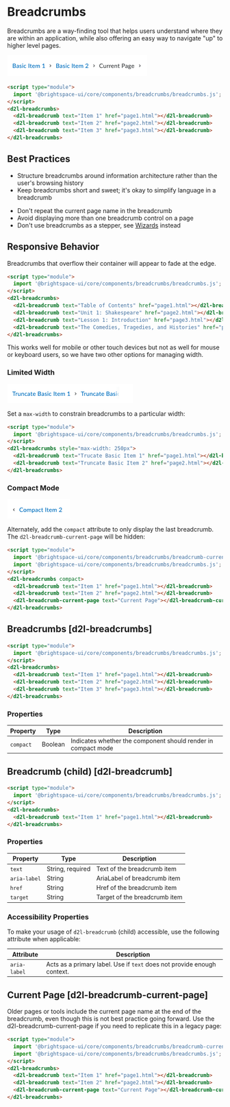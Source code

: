 # Breadcrumbs

Breadcrumbs are a way-finding tool that helps users understand where they are within an application, while also offering an easy way to navigate "up" to higher level pages.

<!-- docs: start hidden content -->
![screenshot of d2l-breadcrumbs component](./screenshots/basic.png)
<!-- docs: end hidden content -->

<!-- docs: demo display:block -->
```html
<script type="module">
  import '@brightspace-ui/core/components/breadcrumbs/breadcrumbs.js';
</script>
<d2l-breadcrumbs>
  <d2l-breadcrumb text="Item 1" href="page1.html"></d2l-breadcrumb>
  <d2l-breadcrumb text="Item 2" href="page2.html"></d2l-breadcrumb>
  <d2l-breadcrumb text="Item 3" href="page3.html"></d2l-breadcrumb>
</d2l-breadcrumbs>
```

## Best Practices
<!-- docs: start best practices -->
<!-- docs: start dos -->
* Structure breadcrumbs around information architecture rather than the user's browsing history
* Keep breadcrumbs short and sweet; it's okay to simplify language in a breadcrumb
<!-- docs: end dos -->

<!-- docs: start donts -->
* Don't repeat the current page name in the breadcrumb
* Avoid displaying more than one breadcrumb control on a page
* Don't use breadcrumbs as a stepper, see [Wizards](https://github.com/BrightspaceUILabs/wizard) instead
<!-- docs: end donts -->
<!-- docs: end best practices -->

## Responsive Behavior

Breadcrumbs that overflow their container will appear to fade at the edge.

<!-- docs: demo display:block -->
```html
<script type="module">
  import '@brightspace-ui/core/components/breadcrumbs/breadcrumbs.js';
</script>
<d2l-breadcrumbs>
  <d2l-breadcrumb text="Table of Contents" href="page1.html"></d2l-breadcrumb>
  <d2l-breadcrumb text="Unit 1: Shakespeare" href="page2.html"></d2l-breadcrumb>
  <d2l-breadcrumb text="Lesson 1: Introduction" href="page3.html"></d2l-breadcrumb>
  <d2l-breadcrumb text="The Comedies, Tragedies, and Histories" href="page4.html"></d2l-breadcrumb>
</d2l-breadcrumbs>
```

This works well for mobile or other touch devices but not as well for mouse or keyboard users, so we have two other options for managing width.

### Limited Width

<!-- docs: start hidden content -->
![screenshot of d2l-breadcrumbs component limited width](./screenshots/limited-width.png)
<!-- docs: end hidden content -->

Set a `max-width` to constrain breadcrumbs to a particular width:

<!-- docs: demo code display:block -->
```html
<script type="module">
  import '@brightspace-ui/core/components/breadcrumbs/breadcrumbs.js';
</script>
<d2l-breadcrumbs style="max-width: 250px">
  <d2l-breadcrumb text="Trucate Basic Item 1" href="page1.html"></d2l-breadcrumb>
  <d2l-breadcrumb text="Truncate Basic Item 2" href="page2.html"></d2l-breadcrumb>
</d2l-breadcrumbs>
```

### Compact Mode

<!-- docs: start hidden content -->
![screenshot of d2l-breadcrumbs component in compact mode](./screenshots/compact.png)
<!-- docs: end hidden content -->

Alternately, add the `compact` attribute to only display the last breadcrumb. The `d2l-breadcrumb-current-page` will be hidden:

<!-- docs: demo code display:block -->
```html
<script type="module">
  import '@brightspace-ui/core/components/breadcrumbs/breadcrumb-current-page.js';
  import '@brightspace-ui/core/components/breadcrumbs/breadcrumbs.js';
</script>
<d2l-breadcrumbs compact>
  <d2l-breadcrumb text="Item 1" href="page1.html"></d2l-breadcrumb>
  <d2l-breadcrumb text="Item 2" href="page2.html"></d2l-breadcrumb>
  <d2l-breadcrumb-current-page text="Current Page"></d2l-breadcrumb-current-page>
</d2l-breadcrumbs>
```

## Breadcrumbs [d2l-breadcrumbs]

<!-- docs: demo live name:d2l-breadcrumbs display:block -->
```html
<script type="module">
  import '@brightspace-ui/core/components/breadcrumbs/breadcrumbs.js';
</script>
<d2l-breadcrumbs>
  <d2l-breadcrumb text="Item 1" href="page1.html"></d2l-breadcrumb>
  <d2l-breadcrumb text="Item 2" href="page2.html"></d2l-breadcrumb>
  <d2l-breadcrumb text="Item 3" href="page3.html"></d2l-breadcrumb>
</d2l-breadcrumbs>
```

<!-- docs: start hidden content -->
### Properties

| Property | Type | Description |
|--|--|--|
| `compact` | Boolean | Indicates whether the component should render in compact mode |
<!-- docs: end hidden content -->

## Breadcrumb (child) [d2l-breadcrumb]

<!-- docs: demo live name:d2l-breadcrumb display:block -->
```html
<script type="module">
  import '@brightspace-ui/core/components/breadcrumbs/breadcrumbs.js';
</script>
<d2l-breadcrumbs>
  <d2l-breadcrumb text="Item 1" href="page1.html"></d2l-breadcrumb>
</d2l-breadcrumbs>
```

<!-- docs: start hidden content -->
### Properties

| Property | Type | Description |
|--|--|--|
| `text` | String, required | Text of the breadcrumb item |
| `aria-label` | String | AriaLabel of breadcrumb item |
| `href` | String | Href of the breadcrumb item |
| `target` | String | Target of the breadcrumb item |
<!-- docs: end hidden content -->

### Accessibility Properties

To make your usage of `d2l-breadcrumb` (child) accessible, use the following attribute when applicable:

| Attribute | Description |
|--|--|
| `aria-label` | Acts as a primary label. Use if `text` does not provide enough context. |

## Current Page [d2l-breadcrumb-current-page]

Older pages or tools include the current page name at the end of the breadcrumb, even though this is not best practice going forward. Use the d2l-breadcrumb-current-page if you need to replicate this in a legacy page:

<!-- docs: demo live name:d2l-breadcrumb-current-page display:block -->
```html
<script type="module">
  import '@brightspace-ui/core/components/breadcrumbs/breadcrumb-current-page.js';
  import '@brightspace-ui/core/components/breadcrumbs/breadcrumbs.js';
</script>
<d2l-breadcrumbs>
  <d2l-breadcrumb text="Item 1" href="page1.html"></d2l-breadcrumb>
  <d2l-breadcrumb text="Item 2" href="page2.html"></d2l-breadcrumb>
  <d2l-breadcrumb-current-page text="Current Page"></d2l-breadcrumb-current-page>
</d2l-breadcrumbs>
```
